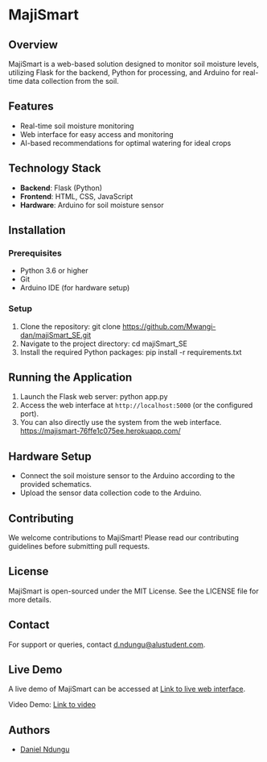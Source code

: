 # MajiSmart

## Overview

MajiSmart is a web-based solution designed to monitor soil moisture levels, utilizing Flask for the backend, Python for processing, and Arduino for real-time data collection from the soil.

## Features

- Real-time soil moisture monitoring
- Web interface for easy access and monitoring
- AI-based recommendations for optimal watering for ideal crops

## Technology Stack

- **Backend**: Flask (Python)
- **Frontend**: HTML, CSS, JavaScript
- **Hardware**: Arduino for soil moisture sensor

## Installation

### Prerequisites

- Python 3.6 or higher
- Git
- Arduino IDE (for hardware setup)

### Setup

1. Clone the repository: git clone https://github.com/Mwangi-dan/majiSmart_SE.git
2. Navigate to the project directory: cd majiSmart_SE
3. Install the required Python packages: pip install -r requirements.txt

## Running the Application

1. Launch the Flask web server: python app.py
2. Access the web interface at `http://localhost:5000` (or the configured port).
3. You can also directly use the system from the web interface. https://majismart-76ffe1c075ee.herokuapp.com/

## Hardware Setup

- Connect the soil moisture sensor to the Arduino according to the provided schematics.
- Upload the sensor data collection code to the Arduino.

## Contributing

We welcome contributions to MajiSmart! Please read our contributing guidelines before submitting pull requests.

## License

MajiSmart is open-sourced under the MIT License. See the LICENSE file for more details.

## Contact

For support or queries, contact [d.ndungu@alustudent.com](mailto:d.ndungu@gmail.com).

## Live Demo

A live demo of MajiSmart can be accessed at [Link to live web interface](https://majismart-76ffe1c075ee.herokuapp.com/).

Video Demo: [Link to video](https://youtu.be/aF30xOeUq1A)

## Authors

- [Daniel Ndungu](https://github.com/Mwangi-dan)
